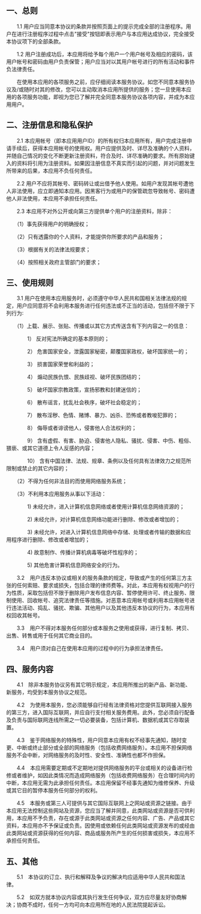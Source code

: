 ## 一、总则

　　1.1 用户应当同意本协议的条款并按照页面上的提示完成全部的注册程序。用户在进行注册程序过程中点击"接受"按钮即表示用户与本应用达成协议，完全接受本协议项下的全部条款。

　　1.2 用户注册成功后，本应用将给予每个用户一个用户帐号及相应的密码，该用户帐号和密码由用户负责保管；用户应当对以其用户帐号进行的所有活动和事件负法律责任。

　　在使用本应用的各项服务之前，应仔细阅读本服务协议。如您不同意本服务协议及/或随时对其的修改，您可以主动取消本应用所提供的服务；您一旦使用本应用的各项服务功能，即视为您已了解并完全同意本服务协议各项内容，并成为本应用用户。

## 二、注册信息和隐私保护

　　2.1 本应用帐号（即本应用用户ID）的所有权归本应用所有，用户完成注册申请手续后，获得本应用帐号的使用权。用户应提供及时、详尽及准确的个人资料，并随自己情况的变化不断更新注册资料，符合及时、详尽准确的要求。所有原始键入的资料将引用为注册资料。如果因注册信息不真实而引起的问题，并对问题发生所带来的后果，本应用不负任何责任。

　　2.2 用户不应将其帐号、密码转让或出借予他人使用。如用户发现其帐号遭他人非法使用，应立即通知本应用。因黑客行为或用户的保管疏忽导致帐号、密码遭他人非法使用，本应用不承担任何责任。

　　2.3 本应用不对外公开或向第三方提供单个用户的注册资料，除非：

　　（1）事先获得用户的明确授权；

　　（2）只有透露你的个人资料，才能提供你所要求的产品和服务；

　　（3）根据有关的法律法规要求；

　　（4）按照相关政府主管部门的要求；



## 三、使用规则

　　3.1 用户在使用本应用服务时，必须遵守中华人民共和国相关法律法规的规定，用户应同意将不会利用本服务进行任何违法或不正当的活动，包括但不限于下列行为∶

　　（1）上载、展示、张贴、传播或以其它方式传送含有下列内容之一的信息：

　　　　1） 反对宪法所确定的基本原则的；

　　　　2） 危害国家安全，泄露国家秘密，颠覆国家政权，破坏国家统一的；

　　　　3） 损害国家荣誉和利益的；

　　　　4） 煽动民族仇恨、民族歧视、破坏民族团结的；

　　　　5） 破坏国家宗教政策，宣扬邪教和封建迷信的；

　　　　6） 散布谣言，扰乱社会秩序，破坏社会稳定的；

　　　　7） 散布淫秽、色情、赌博、暴力、凶杀、恐怖或者教唆犯罪的；

　　　　8） 侮辱或者诽谤他人，侵害他人合法权利的；

　　　　9） 含有虚假、有害、胁迫、侵害他人隐私、骚扰、侵害、中伤、粗俗、猥亵、或其它道德上令人反感的内容；

　　　　10） 含有中国法律、法规、规章、条例以及任何具有法律效力之规范所限制或禁止的其它内容的；

　　（2）不得为任何非法目的而使用网络服务系统；

　　（3）不利用本应用服务从事以下活动：

　　　　1) 未经允许，进入计算机信息网络或者使用计算机信息网络资源的；

　　　　2) 未经允许，对计算机信息网络功能进行删除、修改或者增加的；

　　　　3) 未经允许，对进入计算机信息网络中存储、处理或者传输的数据和应用程序进行删除、修改或者增加的；

　　　　4) 故意制作、传播计算机病毒等破坏性程序的；

　　　　5) 其他危害计算机信息网络安全的行为。

　　3.2　用户违反本协议或相关的服务条款的规定，导致或产生的任何第三方主张的任何索赔、要求或损失，包括合理的律师费等。对此，本应用有权视用户的行为性质，采取包括但不限于删除用户发布信息内容、暂停使用许可、终止服务、限制使用、回收帐号、追究法律责任等措施。对恶意本应用帐号或利用本应用帐号进行违法活动、捣乱、骚扰、欺骗、其他用户以及其他违反本协议的行为，本应用有权回收其帐号。

　　3.3　用户不得对本服务任何部分或本服务之使用或获得，进行复制、拷贝、出售、转售或用于任何其它商业目的。

　　3.4　用户须对自己在使用本应用的过程中的行为承担法律责任。

## 四、服务内容

　　4.1　除非本服务协议另有其它明示规定，本应用所推出的新产品、新功能、新服务，均受到本服务协议之规范。

　　4.2　为使用本服务，您必须能够自行经有法律资格对您提供互联网接入服务的第三方，进入国际互联网，并应自行支付相关服务费用。此外，您必须自行配备及负责与国际联网连线所需之一切必要装备，包括计算机、数据机或其它存取装置。

　　4.3　鉴于网络服务的特殊性，用户同意本应用有权不经事先通知，随时变更、中断或终止部分或全部的网络服务（包括收费网络服务）。本应用不担保网络服务不会中断，对网络服务的及时性、安全性、准确性也都不作担保。

　　4.4　本应用需要定期或不定期地对提供网络服务的平台或相关的设备进行检修或者维护，如因此类情况而造成网络服务（包括收费网络服务）在合理时间内的中断，本应用无需为此承担任何责任。本应用保留不经事先通知为维修保养、升级或其它目的暂停本服务任何部分的权利。

　　4.5　本服务或第三人可提供与其它国际互联网上之网站或资源之链接。由于本应用无法控制这些网站及资源，您应当了解并同意，此类网站或资源是否可供利用，本应用不予负责，存在或源于此类网站或资源之任何内容、广告、产品或其它资料，本应用亦不予保证或负责。因使用或依赖任何此类网站或资源发布的或经由此类网站或资源获得的任何内容、商品或服务所产生的任何损害或损失，本应用不承担任何责任。


## 五、其他

　　5.1　本协议的订立、执行和解释及争议的解决均应适用中华人民共和国法律。

　　5.2　如双方就本协议内容或其执行发生任何争议，双方应尽量友好协商解决；协商不成时，任何一方均可向本应用所在地的人民法院提起诉讼。
